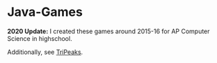 # Java-Games
**2020 Update:** I created these games around 2015-16 for AP Computer Science in highschool.  
  
  Additionally, see [TriPeaks](https://github.com/AdamSeidman/TriPeaks). 
  
